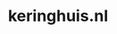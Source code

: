 ---
layout: post
title: "keringhuis.nl"
internal_url: "/dutchgov/keringhuis.nl.html"
subdomains_count: 6
all_subdomains_count: 9
urls_count: 6
ssl_rank: 0
http_rank: 41.666666666667
url_link: /data/keringhuis.nl/urls.txt
all_subdomains_link: /data/keringhuis.nl/all_subdomains.txt
subdomains_link: /data/keringhuis.nl/subdomains.txt
categories: dutchgov
---